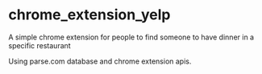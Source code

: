 # chrome_extension_yelp
A simple chrome extension for people to find someone to have dinner in a specific restaurant

Using parse.com database and chrome extension apis.
